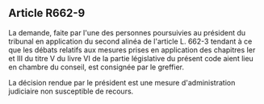 Article R662-9
----
La demande, faite par l'une des personnes poursuivies au président du tribunal
en application du second alinéa de l'article L. 662-3 tendant à ce que les
débats relatifs aux mesures prises en application des chapitres Ier et III du
titre V du livre VI de la partie législative du présent code aient lieu en
chambre du conseil, est consignée par le greffier.

La décision rendue par le président est une mesure d'administration judiciaire
non susceptible de recours.
